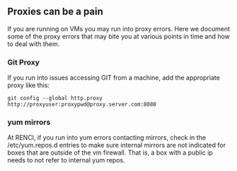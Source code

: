 ## Proxies can be a pain 

If you are running on VMs you may run into proxy errors.  Here we document some of the proxy errors that may bite 
you at various points in time and how to deal with them.

### Git Proxy

If you run into issues accessing GIT from a machine, add the appropriate proxy like this:

```
git config --global http.proxy http://proxyuser:proxypwd@proxy.server.com:8080

```

### yum mirrors

At RENCI, if you run into yum errors contacting mirrors, check in the /etc/yum.repos.d entries to make sure internal
mirrors are not indicated for boxes that are outside of the vm firewall.  That is, a box with a public ip needs to not
refer to internal yum repos.




